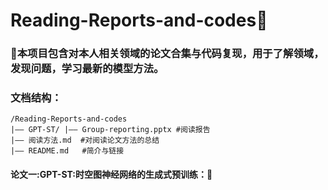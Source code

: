 # Reading-Reports-and-codes🎉
### 🎄本项目包含对本人相关领域的论文合集与代码复现，用于了解领域，发现问题，学习最新的模型方法。
### 文档结构：
```
/Reading-Reports-and-codes
|—— GPT-ST/ |—— Group-reporting.pptx #阅读报告
|—— 阅读方法.md  #对阅读论文方法的总结
|—— README.md   #简介与链接

```

#### 论文一:GPT-ST:时空图神经网络的生成式预训练：🎄

